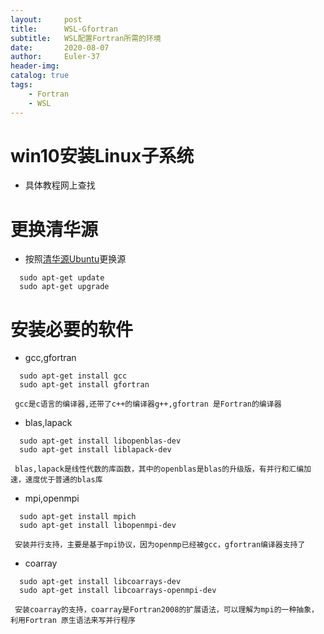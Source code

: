 ```yaml
---
layout:     post
title:      WSL-Gfortran
subtitle:   WSL配置Fortran所需的环境
date:       2020-08-07
author:     Euler-37
header-img: 
catalog: true
tags:
    - Fortran
    - WSL
---
```

# win10安装Linux子系统
* 具体教程网上查找
# 更换清华源 
* 按照[清华源Ubuntu](https://mirrors.tuna.tsinghua.edu.cn/help/ubuntu/)更换源
``` shell
  sudo apt-get update
  sudo apt-get upgrade
```
# 安装必要的软件
* gcc,gfortran
``` shell
  sudo apt-get install gcc
  sudo apt-get install gfortran
```
     gcc是c语言的编译器,还带了c++的编译器g++,gfortran 是Fortran的编译器

* blas,lapack
``` shell
  sudo apt-get install libopenblas-dev
  sudo apt-get install liblapack-dev
```
     blas,lapack是线性代数的库函数，其中的openblas是blas的升级版，有并行和汇编加速，速度优于普通的blas库
* mpi,openmpi
``` shell
  sudo apt-get install mpich
  sudo apt-get install libopenmpi-dev
```
     安装并行支持，主要是基于mpi协议，因为openmp已经被gcc，gfortran编译器支持了
* coarray
``` shell
  sudo apt-get install libcoarrays-dev
  sudo apt-get install libcoarrays-openmpi-dev
```
     安装coarray的支持，coarray是Fortran2008的扩展语法，可以理解为mpi的一种抽象，利用Fortran 原生语法来写并行程序
